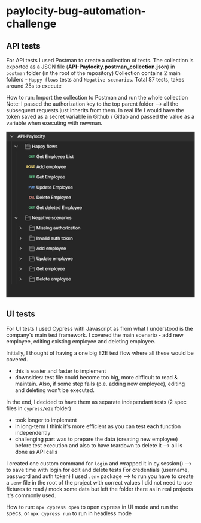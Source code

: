 # paylocity-bug-automation-challenge

## API tests
For API tests I used Postman to create a collection of tests. The collection is exported as a JSON file (**API-Paylocity.postman_collection.json**) in `postman` folder (in the root of the repository)
Collection contains 2 main folders - `Happy flows` tests and `Negative scenarios`. Total 87 tests, takes around 25s to execute

How to run: Import the collection to Postman and run the whole collection
Note: I passed the authorization key to the top parent folder --> all the subsequent requests just inherits from them. In real life I would have the token saved as a secret variable in Github / Gitlab and passed the value as a variable when executing with newman.

![Postman tests structure](<assets/images/postman-structure.png>)

## UI tests
For UI tests I used Cypress with Javascript as from what I understood is the company's main test framework.
I covered the main scenario - add new employee, editing existing employee and deleting employee.

Initially, I thought of having a one big E2E test flow where all these would be covered.
- this is easier and faster to implement
- downsides: test file could become too big, more difficult to read & maintain. Also, if some step fails (p.e. adding new employee), editing and deleting won't be executed.

In the end, I decided to have them as separate independant tests (2 spec files in `cypress/e2e` folder)
- took longer to implement
- in long-term I think it's more efficient as you can test each function independently
- challenging part was to prepare the data (creating new employee) before test execution and also to have teardown to delete it --> all is done as API calls

I created one custom command for `login` and wrapped it in cy.session() --> to save time with login for edit and delete tests
For credentials (username, password and auth token) I used `.env` package --> to run you have to create a `.env` file in the root of the project with correct values
I did not need to use fixtures to read / mock some data but left the folder there as in real projects it's commonly used.

How to run: `npx cypress open` to open cypress in UI mode and run the specs, or `npx cypress run` to run in headless mode